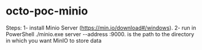 # octo-poc-minio

Steps:
    1- install Minio Server (https://min.io/download#/windows).
    2- run in PowerShell ./minio.exe server <path-folder> --address :9000.
    <path-folder> is the path to the directory in which you want MinIO to store data
